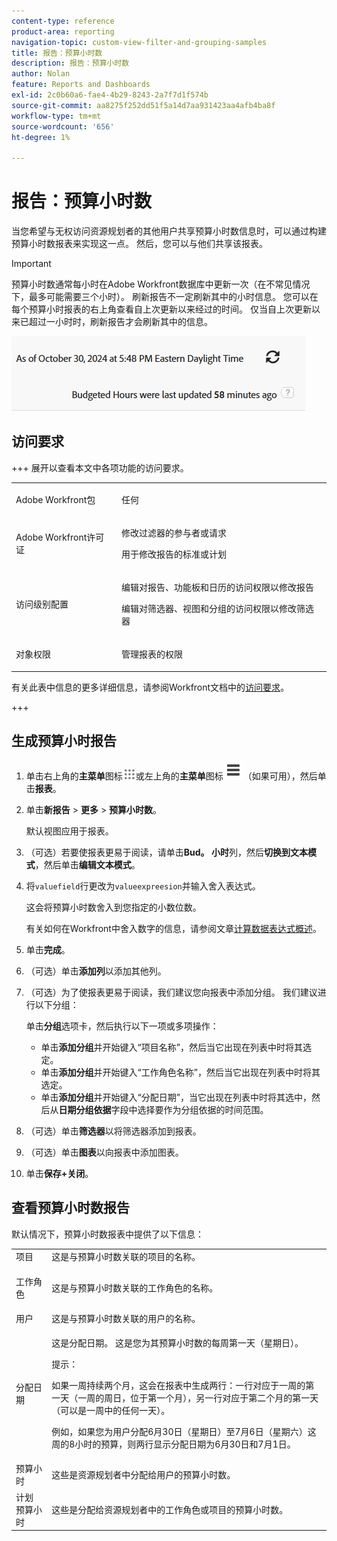 ```yaml
---
content-type: reference
product-area: reporting
navigation-topic: custom-view-filter-and-grouping-samples
title: 报告：预算小时数
description: 报告：预算小时数
author: Nolan
feature: Reports and Dashboards
exl-id: 2c0b60a6-fae4-4b29-8243-2a7f7d1f574b
source-git-commit: aa8275f252dd51f5a14d7aa931423aa4afb4ba8f
workflow-type: tm+mt
source-wordcount: '656'
ht-degree: 1%

---
```


# 报告：预算小时数

<!--Audited: 10/2024-->

<!--
<p data-mc-conditions="QuicksilverOrClassic.Draft mode">(NOTE: From&nbsp;Alina: This is my article, but since it's about building a report, it is in the Reporting section. Please don't remove it -it's linked to Resource Management and it is super important.) </p>
-->

当您希望与无权访问资源规划者的其他用户共享预算小时数信息时，可以通过构建预算小时数报表来实现这一点。 然后，您可以与他们共享该报表。

>[!IMPORTANT]
>
>预算小时数通常每小时在Adobe Workfront数据库中更新一次（在不常见情况下，最多可能需要三个小时）。 刷新报告不一定刷新其中的小时信息。 您可以在每个预算小时报表的右上角查看自上次更新以来经过的时间。 仅当自上次更新以来已超过一小时时，刷新报告才会刷新其中的信息。
>
>![预算小时报告时间同步警告](assets/budgeted-hour-report-time-sync-warning-350x74.png)

## 访问要求

+++ 展开以查看本文中各项功能的访问要求。 

<table style="table-layout:auto"> 
 <col> 
 <col> 
 <tbody> 
  <tr> 
   <td role="rowheader">Adobe Workfront包</td> 
   <td> <p>任何</p> </td> 
  </tr> 
  <tr> 
   <td role="rowheader">Adobe Workfront许可证</td> 
   <td> 
   <p>修改过滤器的参与者或请求 </p>
   <p>用于修改报告的标准或计划</p>
  </tr> 
  <tr> 
   <td role="rowheader">访问级别配置</td> 
   <td> <p>编辑对报告、功能板和日历的访问权限以修改报告</p> <p>编辑对筛选器、视图和分组的访问权限以修改筛选器</p> </td> 
  </tr> 
  <tr> 
   <td role="rowheader">对象权限</td> 
   <td> <p>管理报表的权限</p>  </td> 
  </tr> 
 </tbody> 
</table>

有关此表中信息的更多详细信息，请参阅Workfront文档中的[访问要求](/help/quicksilver/administration-and-setup/add-users/access-levels-and-object-permissions/access-level-requirements-in-documentation.md)。

+++

## 生成预算小时报告

1. 单击右上角的&#x200B;**主菜单**&#x200B;图标![主菜单图标](assets/main-menu-icon.png)或左上角的&#x200B;**主菜单**&#x200B;图标![主菜单行](assets/lines-main-menu.png)（如果可用），然后单击&#x200B;**报表**。

1. 单击&#x200B;**新报告** > **更多** > **预算小时数**。

   默认视图应用于报表。

1. （可选）若要使报表更易于阅读，请单击&#x200B;**Bud。 小时**&#x200B;列，然后&#x200B;**切换到文本模式**，然后单击&#x200B;**编辑文本模式**。
1. 将`valuefield`行更改为`valueexpreesion`并输入舍入表达式。

   这会将预算小时数舍入到您指定的小数位数。

   有关如何在Workfront中舍入数字的信息，请参阅文章[计算数据表达式概述](../../../reports-and-dashboards/reports/calc-cstm-data-reports/calculated-data-expressions.md)。

1. 单击&#x200B;**完成**。
1. （可选）单击&#x200B;**添加列**&#x200B;以添加其他列。
1. （可选）为了使报表更易于阅读，我们建议您向报表中添加分组。 我们建议进行以下分组：

   单击&#x200B;**分组**&#x200B;选项卡，然后执行以下一项或多项操作：

   * 单击&#x200B;**添加分组**&#x200B;并开始键入“项目名称”，然后当它出现在列表中时将其选定。
   * 单击&#x200B;**添加分组**&#x200B;并开始键入“工作角色名称”，然后当它出现在列表中时将其选定。
   * 单击&#x200B;**添加分组**&#x200B;并开始键入“分配日期”，当它出现在列表中时将其选中，然后从&#x200B;**日期分组依据**&#x200B;字段中选择要作为分组依据的时间范围。

1. （可选）单击&#x200B;**筛选器**&#x200B;以将筛选器添加到报表。
1. （可选）单击&#x200B;**图表**&#x200B;以向报表中添加图表。
1. 单击&#x200B;**保存+关闭**。

## 查看预算小时数报告

默认情况下，预算小时数报表中提供了以下信息：

<table style="table-layout:auto"> 
 <col> 
 <col> 
 <tbody> 
  <tr> 
   <td role="rowheader">项目 </td> 
   <td>这是与预算小时数关联的项目的名称。</td> 
  </tr> 
  <tr> 
   <td role="rowheader"> <p>工作角色</p> </td> 
   <td>这是与预算小时数关联的工作角色的名称。 </td> 
  </tr> 
  <tr> 
   <td role="rowheader">用户</td> 
   <td>这是与预算小时数关联的用户的名称。</td> 
  </tr> 
  <tr> 
   <td role="rowheader">分配日期</td> 
   <td> <p>这是分配日期。 这是您为其预算小时数的每周第一天（星期日）。</p> <p>提示：  <p>如果一周持续两个月，这会在报表中生成两行：一行对应于一周的第一天（一周的周日，位于第一个月），另一行对应于第二个月的第一天（可以是一周中的任何一天）。</p> <p>例如，如果您为用户分配6月30日（星期日）至7月6日（星期六）这周的8小时的预算，则两行显示分配日期为6月30日和7月1日。</p> </p> </td> 
  </tr> 
  <tr> 
   <td role="rowheader">预算小时</td> 
   <td>这些是资源规划者中分配给用户的预算小时数。</td> 
  </tr> 
  <tr> 
   <td role="rowheader">计划 预算小时</td> 
   <td>这些是分配给资源规划者中的工作角色或项目的预算小时数。</td> 
  </tr> 
 </tbody> 
</table>
